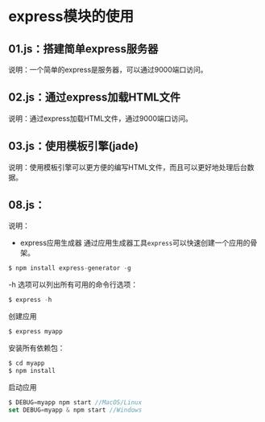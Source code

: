 # express模块的使用

## 01.js：搭建简单express服务器

说明：一个简单的express是服务器，可以通过9000端口访问。

## 02.js：通过express加载HTML文件

说明：通过express加载HTML文件，通过9000端口访问。

## 03.js：使用模板引擎(jade)

说明：使用模板引擎可以更方便的编写HTML文件，而且可以更好地处理后台数据。


## 08.js：

说明：

* express应用生成器
通过应用生成器工具`express`可以快速创建一个应用的骨架。
```javascript
$ npm install express-generator -g
```
-h 选项可以列出所有可用的命令行选项：
```javascript
$ express -h
```

创建应用
```javascript
$ express myapp
```

安装所有依赖包：
```javascript
$ cd myapp
$ npm install
```

启动应用
```javascript
$ DEBUG=myapp npm start //MacOS/Linux
set DEBUG=myapp & npm start //Windows
```
